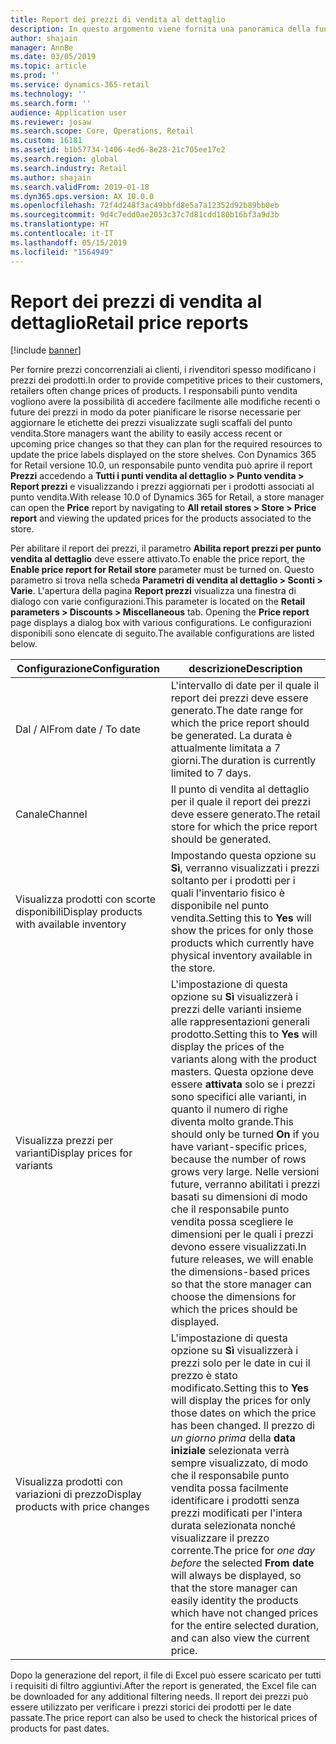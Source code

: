 ```yaml
---
title: Report dei prezzi di vendita al dettaglio
description: In questo argomento viene fornita una panoramica della funzionalità di report dei prezzi che può essere utilizzata per visualizzare le future modifiche dei prezzi per i prodotti assortiti.
author: shajain
manager: AnnBe
ms.date: 03/05/2019
ms.topic: article
ms.prod: ''
ms.service: dynamics-365-retail
ms.technology: ''
ms.search.form: ''
audience: Application user
ms.reviewer: josaw
ms.search.scope: Core, Operations, Retail
ms.custom: 16181
ms.assetid: b1b57734-1406-4ed6-8e28-21c705ee17e2
ms.search.region: global
ms.search.industry: Retail
ms.author: shajain
ms.search.validFrom: 2019-01-18
ms.dyn365.ops.version: AX 10.0.0
ms.openlocfilehash: 72f4d248f3ac49bbfd8e5a7a12352d92b89bb0eb
ms.sourcegitcommit: 9d4c7edd0ae2053c37c7d81cdd180b16bf3a9d3b
ms.translationtype: HT
ms.contentlocale: it-IT
ms.lasthandoff: 05/15/2019
ms.locfileid: "1564949"
---
```

# <a name="retail-price-reports"></a><span data-ttu-id="b9e1c-103">Report dei prezzi di vendita al dettaglio</span><span class="sxs-lookup"><span data-stu-id="b9e1c-103">Retail price reports</span></span>

[!include [banner](includes/banner.md)]


<span data-ttu-id="b9e1c-104">Per fornire prezzi concorrenziali ai clienti, i rivenditori spesso modificano i prezzi dei prodotti.</span><span class="sxs-lookup"><span data-stu-id="b9e1c-104">In order to provide competitive prices to their customers, retailers often change prices of products.</span></span> <span data-ttu-id="b9e1c-105">I responsabili punto vendita vogliono avere la possibilità di accedere facilmente alle modifiche recenti o future dei prezzi in modo da poter pianificare le risorse necessarie per aggiornare le etichette dei prezzi visualizzate sugli scaffali del punto vendita.</span><span class="sxs-lookup"><span data-stu-id="b9e1c-105">Store managers want the ability to easily access recent or upcoming price changes so that they can plan for the required resources to update the price labels displayed on the store shelves.</span></span> <span data-ttu-id="b9e1c-106">Con Dynamics 365 for Retail versione 10.0, un responsabile punto vendita può aprire il report **Prezzi** accedendo a **Tutti i punti vendita al dettaglio \> Punto vendita \> Report prezzi** e visualizzando i prezzi aggiornati per i prodotti associati al punto vendita.</span><span class="sxs-lookup"><span data-stu-id="b9e1c-106">With release 10.0 of Dynamics 365 for Retail, a store manager can open the **Price** report by navigating to **All retail stores \> Store \> Price report** and viewing the updated prices for the products associated to the store.</span></span> 

<span data-ttu-id="b9e1c-107">Per abilitare il report dei prezzi, il parametro **Abilita report prezzi per punto vendita al dettaglio** deve essere attivato.</span><span class="sxs-lookup"><span data-stu-id="b9e1c-107">To enable the price report, the **Enable price report for Retail store** parameter must be turned on.</span></span> <span data-ttu-id="b9e1c-108">Questo parametro si trova nella scheda **Parametri di vendita al dettaglio \> Sconti \> Varie**. L'apertura della pagina **Report prezzi** visualizza una finestra di dialogo con varie configurazioni.</span><span class="sxs-lookup"><span data-stu-id="b9e1c-108">This parameter is located on the **Retail parameters \> Discounts \> Miscellaneous** tab. Opening the **Price report** page displays a dialog box with various configurations.</span></span> <span data-ttu-id="b9e1c-109">Le configurazioni disponibili sono elencate di seguito.</span><span class="sxs-lookup"><span data-stu-id="b9e1c-109">The available configurations are listed below.</span></span>

| <span data-ttu-id="b9e1c-110">Configurazione</span><span class="sxs-lookup"><span data-stu-id="b9e1c-110">Configuration</span></span> | <span data-ttu-id="b9e1c-111">descrizione</span><span class="sxs-lookup"><span data-stu-id="b9e1c-111">Description</span></span> |
|---|---|
| <span data-ttu-id="b9e1c-112">Dal / Al</span><span class="sxs-lookup"><span data-stu-id="b9e1c-112">From date / To date</span></span>| <span data-ttu-id="b9e1c-113">L'intervallo di date per il quale il report dei prezzi deve essere generato.</span><span class="sxs-lookup"><span data-stu-id="b9e1c-113">The date range for which the price report should be generated.</span></span> <span data-ttu-id="b9e1c-114">La durata è attualmente limitata a 7 giorni.</span><span class="sxs-lookup"><span data-stu-id="b9e1c-114">The duration is currently limited to 7 days.</span></span> |
| <span data-ttu-id="b9e1c-115">Canale</span><span class="sxs-lookup"><span data-stu-id="b9e1c-115">Channel</span></span>| <span data-ttu-id="b9e1c-116">Il punto di vendita al dettaglio per il quale il report dei prezzi deve essere generato.</span><span class="sxs-lookup"><span data-stu-id="b9e1c-116">The retail store for which the price report should be generated.</span></span> |
| <span data-ttu-id="b9e1c-117">Visualizza prodotti con scorte disponibili</span><span class="sxs-lookup"><span data-stu-id="b9e1c-117">Display products with available inventory</span></span>| <span data-ttu-id="b9e1c-118">Impostando questa opzione su **Sì**, verranno visualizzati i prezzi soltanto per i prodotti per i quali l'inventario fisico è disponibile nel punto vendita.</span><span class="sxs-lookup"><span data-stu-id="b9e1c-118">Setting this to **Yes** will show the prices for only those products which currently have physical inventory available in the store.</span></span> |
| <span data-ttu-id="b9e1c-119">Visualizza prezzi per varianti</span><span class="sxs-lookup"><span data-stu-id="b9e1c-119">Display prices for variants</span></span> | <span data-ttu-id="b9e1c-120">L'impostazione di questa opzione su **Sì** visualizzerà i prezzi delle varianti insieme alle rappresentazioni generali prodotto.</span><span class="sxs-lookup"><span data-stu-id="b9e1c-120">Setting this to **Yes** will display the prices of the variants along with the product masters.</span></span> <span data-ttu-id="b9e1c-121">Questa opzione deve essere **attivata** solo se i prezzi sono specifici alle varianti, in quanto il numero di righe diventa molto grande.</span><span class="sxs-lookup"><span data-stu-id="b9e1c-121">This should only be turned **On** if you have variant-specific prices, because the number of rows grows very large.</span></span> <span data-ttu-id="b9e1c-122">Nelle versioni future, verranno abilitati i prezzi basati su dimensioni di modo che il responsabile punto vendita possa scegliere le dimensioni per le quali i prezzi devono essere visualizzati.</span><span class="sxs-lookup"><span data-stu-id="b9e1c-122">In future releases, we will enable the dimensions-based prices so that the store manager can choose the dimensions for which the prices should be displayed.</span></span> |
| <span data-ttu-id="b9e1c-123">Visualizza prodotti con variazioni di prezzo</span><span class="sxs-lookup"><span data-stu-id="b9e1c-123">Display products with price changes</span></span> | <span data-ttu-id="b9e1c-124">L'impostazione di questa opzione su **Sì** visualizzerà i prezzi solo per le date in cui il prezzo è stato modificato.</span><span class="sxs-lookup"><span data-stu-id="b9e1c-124">Setting this to **Yes** will display the prices for only those dates on which the price has been changed.</span></span> <span data-ttu-id="b9e1c-125">Il prezzo di *un giorno prima* della **data iniziale** selezionata verrà sempre visualizzato, di modo che il responsabile punto vendita possa facilmente identificare i prodotti senza prezzi modificati per l'intera durata selezionata nonché visualizzare il prezzo corrente.</span><span class="sxs-lookup"><span data-stu-id="b9e1c-125">The price for *one day before* the selected **From date** will always be displayed, so that the store manager can easily identity the products which have not changed prices for the entire selected duration, and can also view the current price.</span></span> |

<span data-ttu-id="b9e1c-126">Dopo la generazione del report, il file di Excel può essere scaricato per tutti i requisiti di filtro aggiuntivi.</span><span class="sxs-lookup"><span data-stu-id="b9e1c-126">After the report is generated, the Excel file can be downloaded for any additional filtering needs.</span></span> <span data-ttu-id="b9e1c-127">Il report dei prezzi può essere utilizzato per verificare i prezzi storici dei prodotti per le date passate.</span><span class="sxs-lookup"><span data-stu-id="b9e1c-127">The price report can also be used to check the historical prices of products for past dates.</span></span>
